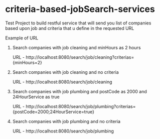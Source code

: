# criteria-based-jobSearch-services

Test Project to build restful service that will send you list of companies based upon job and criteria that u define in the requested URL

Example of URL

1. Search companies with job cleaning and minHours as 2 hours

   URL - http://localhost:8080/search/job/cleaning?criterias={minHours=2}

2. Search companies with job cleaning and no criteria

   URL - http://localhost:8080/search/job/cleaning

3. Search companies with job plumbing and postCode as 2000 and 24HourService as true

   URL - http://localhost:8080/search/job/plumbing?criterias={postCode=2000;24HourService=true}
   
4. Search companies with job plumbing and no criteria

   URL - http://localhost:8080/search/job/plumbing
